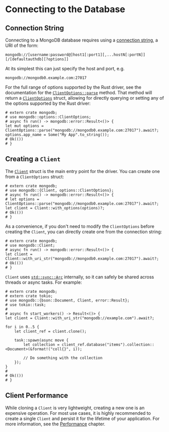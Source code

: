 # Connecting to the Database

## Connection String
Connecting to a MongoDB database requires using a [connection string](https://www.mongodb.com/docs/manual/reference/connection-string/#connection-string-formats), a URI of the form:
```uri
mongodb://[username:password@]host1[:port1][,...hostN[:portN]][/[defaultauthdb][?options]]
```
At its simplest this can just specify the host and port, e.g.
```uri
mongodb://mongodb0.example.com:27017
```
For the full range of options supported by the Rust driver, see the documentation for the [`ClientOptions::parse`](https://docs.rs/mongodb/latest/mongodb/options/struct.ClientOptions.html#method.parse) method.  That method will return a [`ClientOptions`](https://docs.rs/mongodb/latest/mongodb/options/struct.ClientOptions.html) struct, allowing for directly querying or setting any of the options supported by the Rust driver:
```rust,no_run
# extern crate mongodb;
# use mongodb::options::ClientOptions;
# async fn run() -> mongodb::error::Result<()> {
let mut options = ClientOptions::parse("mongodb://mongodb0.example.com:27017").await?;
options.app_name = Some("My App".to_string());
# Ok(())
# }
```

## Creating a `Client`
The [`Client`](https://docs.rs/mongodb/latest/mongodb/struct.Client.html) struct is the main entry point for the driver.  You can create one from a `ClientOptions` struct:
```rust,no_run
# extern crate mongodb;
# use mongodb::{Client, options::ClientOptions};
# async fn run() -> mongodb::error::Result<()> {
# let options = ClientOptions::parse("mongodb://mongodb0.example.com:27017").await?;
let client = Client::with_options(options)?;
# Ok(())
# }
```
As a convenience, if you don't need to modify the `ClientOptions` before creating the `Client`, you can directly create one from the connection string:
```rust,no_run
# extern crate mongodb;
# use mongodb::Client;
# async fn run() -> mongodb::error::Result<()> {
let client = Client::with_uri_str("mongodb://mongodb0.example.com:27017").await?;
# Ok(())
# }
```
`Client` uses [`std::sync::Arc`](https://doc.rust-lang.org/std/sync/struct.Arc.html) internally, so it can safely be shared across threads or async tasks. For example:
```rust,no_run
# extern crate mongodb;
# extern crate tokio;
# use mongodb::{bson::Document, Client, error::Result};
# use tokio::task;
#
# async fn start_workers() -> Result<()> {
let client = Client::with_uri_str("mongodb://example.com").await?;

for i in 0..5 {
    let client_ref = client.clone();

    task::spawn(async move {
        let collection = client_ref.database("items").collection::<Document>(&format!("coll{}", i));

        // Do something with the collection
    });
}
#
# Ok(())
# }
```

## Client Performance

While cloning a `Client` is very lightweight, creating a new one is an expensive operation.  For most use cases, it is highly recommended to create a single `Client` and persist it for the lifetime of your application.  For more information, see the [Performance](performance.md) chapter.